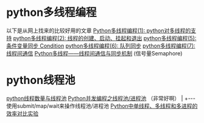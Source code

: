 # python多线程编程

以下是从网上找来的比较好用的文章
[Python多线程编程(1): python对多线程的支持](https://www.cnblogs.com/TsengYuen/archive/2012/04/19/2456697.html)
[python多线程编程(2): 线程的创建、启动、挂起和退出](http://www.cnblogs.com/holbrook/archive/2012/03/02/2376940.html)
[python多线程编程(5): 条件变量同步 Condition](https://www.cnblogs.com/holbrook/archive/2012/03/13/2394811.html)
[python多线程编程(6): 队列同步](https://www.cnblogs.com/holbrook/archive/2012/03/15/2398060.html)
[python多线程编程(7): 线程间通信](https://www.cnblogs.com/holbrook/archive/2012/03/21/2409031.html)
[Python多线程——线程间通信与同步机制](https://www.cnblogs.com/liubiao/p/6772873.html) (信号量Semaphore)

# python线程池
[python线程数量与线程池](https://juejin.im/post/5aa7314e6fb9a028d936d2a4)
[Python并发编程之线程池/进程池](https://segmentfault.com/a/1190000007926055) （非常好啊）
    |
    +---使用submit/map/wait来操作线程池/进程池
[Python中单线程、多线程和多进程的效率对比实验](https://segmentfault.com/a/1190000007495352)